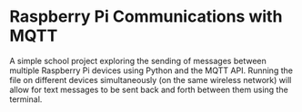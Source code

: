 # Raspberry Pi Communications with MQTT
A simple school project exploring the sending of messages between multiple Raspberry Pi devices using Python and the MQTT API. Running the file on different devices simultaneously (on the same wireless network) will allow for text messages to be sent back and forth between them using the terminal.
